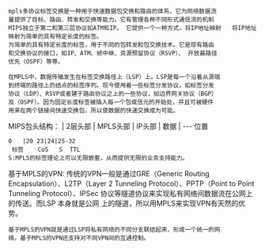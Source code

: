 	mpls多协议标签交换是一种用于快速数据包交换和路由的体系，它为网络数据流
	量提供了目标、路由、转发和交换等能力。它有管理各种不同形式通信流的机制
	MIPS独立于第二和第三层协议如ATM和IP。 它提供一个一种方式，将IP地址映射	将IP地址映射为简单的具有特定长度的标签。
	为简单的具有特定长度的标签，用于不同的包转发和包交换技术。它是现有路由
	和交换协议的接口，如IP、ATM、帧中继、资源预留协议（RSVP）、 开放最路径
	优先（OSPF）等等。

	在MPLS中，数据传输发生在标签交换路径上（LSP）上。LSP是每一个沿着从源端
	到终端的路径上的结点的标签序列。现今使用着一些标签分发协议，如标签分发
	协议（LDP）、RSVP或者建于路由协议之上的一些协议，如边界网关协议（BGP）
	及（OSPF）。因为固定长度标签被插入每一个包或信元的开始处，并且可被硬件
	用来在两个链接间快速交换包，所以使数据的快速交换成为可能。
MIPS包头结构：
        | 2层头部 | MPLS头部 | IP头部 | 数据 | --- 位置

	0	|20 23|24|25-32
	 标签    CoS   S  TTL
	S:MPLS的标签理论上可以无限嵌套，从而提供无限的业务支持能力。

基于MPLS的VPN:
	传统的VPN一般是通过GRE（Generic Routing Encapsulation）、L2TP（Layer 2
	Tunneling Protocol）、PPTP（Point to Point Tunneling Protocol）、IPSec
	协议等隧道协议来实现私有网络间数据流在公网上的传送。而LSP 本身就是公网
	上的隧道，所以用MPLS来实现VPN有天然的优势。

	基于MPLS的VPN就是通过LSP将私有网络的不同分支联结起来，形成一个统一的网
	络。基于MPLS的VPN还支持对不同VPN间的互通控制。
